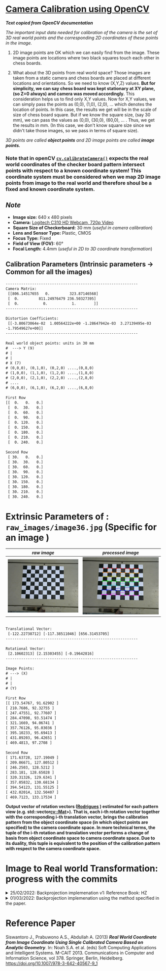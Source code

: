 # [Camera Calibration using OpenCV](https://docs.opencv.org/3.4/dc/dbb/tutorial_py_calibration.html)

***Text copied from OpenCV documentation***

*The important input data needed for calibration of the camera is the set of 3D real world points and the corresponding 2D coordinates of these points in the image.* 

1. 2D image points are OK which we can easily find from the image. These image points are locations where two black squares touch each other in chess boards.

2. What about the 3D points from real world space? Those images are taken from a static camera and chess boards are placed at different locations and orientations. So we need to know (X,Y,Z) values. **But for simplicity, we can say chess board was kept stationary at XY plane, (so Z=0 always) and camera was moved accordingly.** This consideration helps us to find only X,Y values. Now for X,Y values, we can simply pass the points as (0,0), (1,0), (2,0), ... which denotes the location of points. In this case, the results we get will be in the scale of size of chess board square. But if we know the square size, (say 30 mm), we can pass the values as (0,0), (30,0), (60,0), ... . Thus, we get the results in mm. (In this case, we don't know square size since we didn't take those images, so we pass in terms of square size).

*3D points are called **object points** and 2D image points are called **image points.***

### Note that in openCV [`cv.calibrateCamera()`](https://docs.opencv.org/4.x/d9/d0c/group__calib3d.html#ga3207604e4b1a1758aa66acb6ed5aa65d) expects the real world coordinates of the checker board pattern intersect points with respect to a known coordinate system! This coordinate system must be considered when we map 2D image points from image to the real world and therefore shoul be a fixed and known coordinate system.

## *Note*
* **Image size:** 640 x 480 pixels<br>
* **Camera:** [Logitech C310 HD Webcam, 720p Video](https://support.logi.com/hc/en-us/articles/360023464573-Logitech-HD-Webcam-C310-Technical-Specifications)<br>
* **Square Size of Checkerboard:** 30 mm (*useful in camera calibration*)<br>
* **Lens and Sensor Type:**	Plastic, CMOS<br>
* **Focus Type:**	Fixed<br>
* **Field of View (FOV):**	60°<br>
* **Focal Length:**	4.4mm (*useful in 2D to 3D coordinate transformation*)<br>


## Calibration Parameters (Intrinsic parameters -> Common for all the images)
```
------------------------------------------------------------
Camera Matrix:
 [[806.14517655   0.         323.87146568]
 [  0.         811.24976479 236.50327395]
 [  0.           0.           1.        ]]
------------------------------------------------------------ 

Distortion Coefficients:
 [[-3.80673064e-02  1.00564222e+00 -1.28647942e-03  3.27139495e-03 -1.79549627e+00]] 
------------------------------------------------------------

Real world object points: units in 30 mm 
#  ---> Y (9)
# |
# |
# X (7)
# (0,0,0), (0,1,0), (0,2,0) ....,(0,8,0)
# (1,0,0), (1,1,0), (1,2,0) ....,(1,8,0)
# (2,0,0), (2,1,0), (2,2,0) ....,(2,8,0)
# ....
# (6,0,0), (6,1,0), (6,2,0) ....,(6,8,0)

First Row
[[  0.   0.   0.]
 [  0.  30.   0.]
 [  0.  60.   0.]
 [  0.  90.   0.]
 [  0. 120.   0.]
 [  0. 150.   0.]
 [  0. 180.   0.]
 [  0. 210.   0.]
 [  0. 240.   0.]

Second Row
 [ 30.   0.   0.]
 [ 30.  30.   0.]
 [ 30.  60.   0.]
 [ 30.  90.   0.]
 [ 30. 120.   0.]
 [ 30. 150.   0.]
 [ 30. 180.   0.]
 [ 30. 210.   0.]
 [ 30. 240.   0.]

```


# Extrinsic Parameters of : `raw_images/image36.jpg` (Specific for an image )

|*raw image* | *processed image*|
|:----:|:----:|
|<img src="raw_images/image36.jpg" width="500" />| <img src="processed_images/image26.jpg" width="500" /> |

```

Translational Vector: 
 [-122.22738712] [-117.38511046] [656.31453705]
------------------------------------------------------------

Rotational Vector:    
 [2.10602313] [2.15303455] [-0.19642816]
------------------------------------------------------------
 
Image Points:
# ---> (X)
# |
# | 
# (Y)

First Row
[[ 173.54767, 91.62902 ]
[ 210.7686, 92.32755 ]
[ 247.47551, 92.77607 ]
[ 284.47098, 93.51474 ]
[ 321.1669, 94.06741 ]
[ 357.76126, 95.03036 ]
[ 395.10233, 95.69413 ]
[ 431.89203, 96.42651 ]
[ 469.4813, 97.2708 ]

Second Row
[ 171.63728, 127.19049 ]
[ 209.06671, 127.80512 ]
[ 246.2503, 128.5212 ]
[ 283.181, 128.65028 ]
[ 320.31326, 129.6341 ]
[ 357.05832, 130.68134 ]
[ 394.54123, 131.55125 ]
[ 432.02014, 132.50407 ]
[ 469.7123, 133.17534 ]

```

**Output vector of rotation vectors ([Rodrigues](https://docs.opencv.org/4.x/d9/d0c/group__calib3d.html#ga61585db663d9da06b68e70cfbf6a1eac) ) estimated for each pattern view 
(e.g. std::vector<cv::Mat>>). That is, each i-th rotation vector together with 
the corresponding i-th translation vector, 
brings the calibration pattern from the object coordinate space 
(in which object points are specified)  to the camera coordinate space.
In more technical terms, the tuple of the i-th rotation and translation vector 
performs a change of basis from object coordinate space to camera coordinate space.
Due to its duality, this tuple is equivalent to the position of the calibration 
pattern with respect to the camera coordinate space.**

# Image to Real world Transformation: progress with the commits

<details>
  <summary>25/02/2022: Backprojection implemenation v1: Reference Book: HZ</summary>
  <br> Page 6: https://engineering.purdue.edu/kak/computervision/ECE661Folder/Lecture17.pdf

 
 *Note that there is a nearly 30 mm distance gap in Y coordinate of the resulted World coordinae. That indicates we are heading the correct direction towrads the implementation.*
 
  ```
 _3Dto2Dtransformation shape:  (3, 4)
Homogeneous Image Coord:  [172.5165863   90.92301178   1.        ]
Real World Coordinates:  [-0.28 -0.96  0.3   1.  ] 
 --------------------------------------------------------------------------------
Homogeneous Image Coord:  [210.02690125  91.49441528   1.        ]
Real World Coordinates:  [-2.42 28.75 -5.05  1.  ]
 --------------------------------------------------------------------------------
Homogeneous Image Coord:  [247.15162659  91.94928741   1.        ]
Real World Coordinates:  [ -4.66  58.63 -10.41   1.  ]
 --------------------------------------------------------------------------------
Homogeneous Image Coord:  [284.48806763  92.66139984   1.        ]
Real World Coordinates:  [ -6.75  89.2  -15.95   1.  ]
 --------------------------------------------------------------------------------
Homogeneous Image Coord:  [321.52206421  93.30630493   1.        ]
Real World Coordinates:  [ -8.91 120.02 -21.53   1.  ]
 --------------------------------------------------------------------------------
Homogeneous Image Coord:  [358.53991699  94.29839325   1.        ]
Real World Coordinates:  [-10.83 151.37 -27.3    1.  ]
 --------------------------------------------------------------------------------
Homogeneous Image Coord:  [396.13839722  95.03894806   1.        ]
Real World Coordinates:  [-13.03 183.76 -33.18   1.  ]
 --------------------------------------------------------------------------------
Homogeneous Image Coord:  [433.16867065  95.80253601   1.        ]
Real World Coordinates:  [-15.2  216.21 -39.09   1.  ]
 --------------------------------------------------------------------------------
  ```  
</details>

<details>
  <summary>01/03/2022: Backprojection implemenation using the method specified in the paper.</summary>
  <br> Paper: https://doi.org/10.1007/978-3-642-40567-9_1

 
 *Approximation Successful. Paper Implementation Worked.*
 
  ```
  Image point:  [171.64 127.19   1.  ]
Approx: world coord:  [29.97  0.49  0.  ]

 --------------------------------------------------
Image point:  [209.07 127.81   1.  ]
Approx: world coord:  [29.84 30.62  0.  ]

 --------------------------------------------------
Image point:  [246.25 128.52   1.  ]
Approx: world coord:  [29.79 60.53  0.  ]

 --------------------------------------------------
Image point:  [283.18 128.65   1.  ]
Approx: world coord:  [29.27 90.21  0.  ]

 --------------------------------------------------
Image point:  [320.31 129.63   1.  ]
Approx: world coord:  [ 29.45 120.06   0.  ]

 --------------------------------------------------
Image point:  [357.06 130.68   1.  ]
Approx: world coord:  [ 29.69 149.57   0.  ]

 --------------------------------------------------
Image point:  [394.54 131.55   1.  ]
Approx: world coord:  [ 29.77 179.66   0.  ]

 --------------------------------------------------
Image point:  [432.02 132.5    1.  ]
Approx: world coord:  [ 29.92 209.72   0.  ]

 --------------------------------------------------
Image point:  [469.71 133.18   1.  ]
Approx: world coord:  [ 29.83 239.94   0.  ]

 --------------------------------------------------

  ```  

</details>

# Reference Paper 

Siswantoro J., Prabuwono A.S., Abdullah A. (2013) ***Real World Coordinate from Image Coordinate Using Single Calibrated Camera Based on Analytic Geometry***. In: Noah S.A. et al. (eds) Soft Computing Applications and Intelligent Systems. M-CAIT 2013. Communications in Computer and Information Science, vol 378. Springer, Berlin, Heidelberg. https://doi.org/10.1007/978-3-642-40567-9_1
